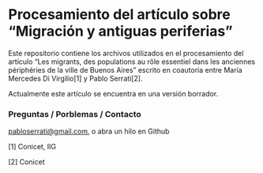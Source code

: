 
# Procesamiento del artículo sobre “Migración y antiguas periferias”

Este repositorio contiene los archivos utilizados en el procesamiento
del artículo “Les migrants, des populations au rôle essentiel dans les
anciennes périphéries de la ville de Buenos Aires” escrito en coautoría
entre María Mercedes Di Virgilio[1] y Pablo Serrati[2].

Actualmente este artículo se encuentra en una versión borrador.

### Preguntas / Porblemas / Contacto

<pabloserrati@gmail.com>, o abra un hilo en Github

[1] Conicet, IIG

[2] Conicet
